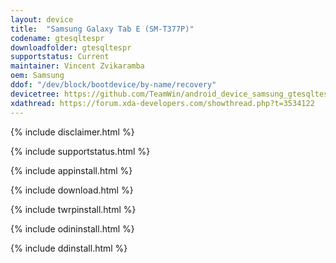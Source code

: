 ```yaml
---
layout: device
title:  "Samsung Galaxy Tab E (SM-T377P)"
codename: gtesqltespr
downloadfolder: gtesqltespr
supportstatus: Current
maintainer: Vincent Zvikaramba
oem: Samsung
ddof: "/dev/block/bootdevice/by-name/recovery"
devicetree: https://github.com/TeamWin/android_device_samsung_gtesqltespr.git
xdathread: https://forum.xda-developers.com/showthread.php?t=3534122
---
```


{% include disclaimer.html %}

{% include supportstatus.html %}

{% include appinstall.html %}

{% include download.html %}

{% include twrpinstall.html %}

{% include odininstall.html %}

{% include ddinstall.html %}
